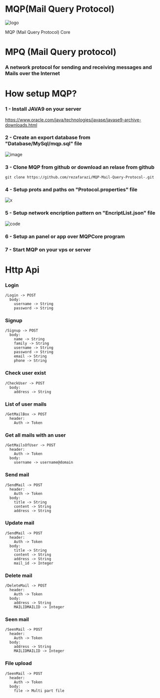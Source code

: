 # MQP(Mail Query Protocol)

![logo](https://github.com/rezafarazi/MQP-Mail-Query-Protocol-/assets/45543047/36f3d9c9-21ec-483e-b96b-54c1fadfa0a4)

MQP (Mail Query Protocol) Core 

# MPQ (Mail Query protocol)
### A network protocol for sending and receiving messages and Mails over the Internet

# How setup MQP?
### 1 - Install JAVA9 on your server

https://www.oracle.com/java/technologies/javase/javase9-archive-downloads.html

### 2 - Create an export database from "Database/MySql/mqp.sql" file

![image](https://github.com/rezafarazi/MQP-Mail-Query-Protocol-/assets/45543047/594b66ec-8665-4dff-88c4-9808166caffa)

### 3 - Clone MQP from github or download an relase from github
```
git clone https://github.com/rezafarazi/MQP-Mail-Query-Protocol-.git
```
### 4 - Setup prots and paths on "Protocol.properties" file

![x](https://github.com/rezafarazi/MQP-Mail-Query-Protocol-/assets/45543047/c4e754d0-547d-4e21-9073-91e1a0333a00)

### 5 - Setup network encription pattern on "EncriptList.json" file

![code](https://github.com/rezafarazi/MQP-Mail-Query-Protocol-/assets/45543047/b9395193-2849-4c95-8cf6-b7a45ba7b4a8)

### 6 - Setup an panel or app over MQPCore program
### 7 - Start MQP on your vps or server


# Http Api
### Login
```
/Login -> POST
  body:
    username -> String
    password -> String
```

### Signup
```
/Signup -> POST
  body:
    name -> String
    family -> String
    username -> String
    password -> String
    email -> String
    phone -> String
```

### Check user exist
```
/CheckUser -> POST
  body:
    address -> String
```

### List of user mails
```
/GetMailBox -> POST
  header:
    Auth -> Token
```

### Get all mails with an user
```
/GetMailsOfUser -> POST
  header:
    Auth -> Token
  body:
    username -> username@domain
```

### Send mail
```
/SendMail -> POST
  header:
    Auth -> Token
  body:
    title -> String
    content -> String
    address -> String
```

### Update mail
```
/SendMail -> POST
  header:
    Auth -> Token
  body:
    title -> String
    content -> String
    address -> String
    mail_id -> Integer
```

### Delete mail
```
/DeleteMail -> POST
  header:
    Auth -> Token
  body:
    address -> String
    MAILIDMAILID -> Integer
```

### Seen mail
```
/SeenMail -> POST
  header:
    Auth -> Token
  body:
    address -> String
    MAILIDMAILID -> Integer
```

### File upload
```
/SeenMail -> POST
  header:
    Auth -> Token
  body:
    file -> Multi part file
```
